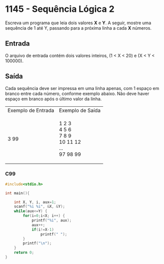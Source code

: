 <html>
  <body style="padding: 10px 0px">
    <div class="header">
      <h1>1145 - Sequência Lógica 2</h1>
      <div class="problem">
        <div class="description">
          <p>
            Escreva um programa que leia dois valores <strong>X</strong> e
            <strong>Y</strong>. A seguir, mostre uma sequência de 1 até Y,
            passando para a próxima linha a cada <strong>X</strong> números.
          </p>
        </div>
        <h2>Entrada</h2>
        <div class="input">
          <p>
            O arquivo de entrada contém dois valores inteiros, (1 &lt; X &lt;
            20) e (X &lt; Y &lt; 100000).
          </p>
        </div>
        <h2>Saída</h2>
        <div class="output">
          <p>
            Cada sequência deve ser impressa em uma linha apenas, com 1 espaço
            em branco entre cada número, conforme exemplo abaixo. Não deve haver
            espaço em branco após o último valor da linha.
          </p>
        </div>
        <div class="both"></div>
        <table>
          <tbody>
            <tr>
              <td>Exemplo de Entrada</td>
              <td>Exemplo de Saída</td>
            </tr>
            <tr>
              <td class="division">
                <p>3 99</p>
              </td>
              <td>
                <p>
                  1 2 3<br />
                  4 5 6<br />
                  7 8 9<br />
                  10 11 12<br />
                  ...<br />
                  97 98 99
                </p>
              </td>
            </tr>
          </tbody>
        </table>
      </div>
    </div>
  </body>
</html>

### C99

```c
#include<stdio.h>

int main(){

	int X, Y, i, aux=1;
	scanf("%i %i", &X, &Y);
	while(aux<=Y) {
		for(i=0;i<X; i++) {
			printf("%i", aux);
			aux++;
			if(i!=X-1)
				printf(" ");
		}
		printf("\n");
	}
	return 0;
}
```
